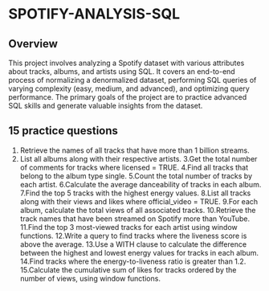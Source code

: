 # SPOTIFY-ANALYSIS-SQL

## Overview
This project involves analyzing a Spotify dataset with various attributes about tracks, albums, and artists using SQL. It covers an end-to-end process of normalizing a denormalized dataset, performing SQL queries of varying complexity (easy, medium, and advanced), and optimizing query performance. The primary goals of the project are to practice advanced SQL skills and generate valuable insights from the dataset.

## 15 practice questions
1. Retrieve the names of all tracks that have more than 1 billion streams.
2. List all albums along with their respective artists.
3.Get the total number of comments for tracks where licensed = TRUE.
4.Find all tracks that belong to the album type single.
5.Count the total number of tracks by each artist.
6.Calculate the average danceability of tracks in each album.
7.Find the top 5 tracks with the highest energy values.
8.List all tracks along with their views and likes where official_video = TRUE.
9.For each album, calculate the total views of all associated tracks.
10.Retrieve the track names that have been streamed on Spotify more than YouTube.
11.Find the top 3 most-viewed tracks for each artist using window functions.
12.Write a query to find tracks where the liveness score is above the average.
13.Use a WITH clause to calculate the difference between the highest and lowest energy values for tracks in each album.
14.Find tracks where the energy-to-liveness ratio is greater than 1.2.
15.Calculate the cumulative sum of likes for tracks ordered by the number of views, using window functions.

